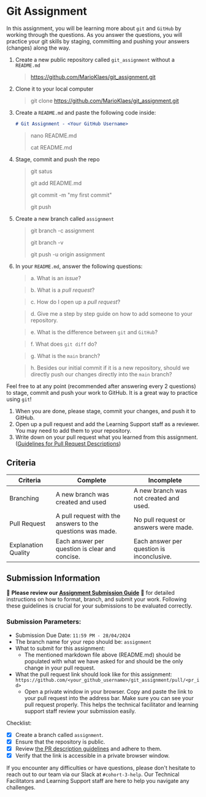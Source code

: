 # Git Assignment

In this assignment, you will be learning more about `git` and `GitHub` by working through the questions. As you answer the questions, you will practice your git skills by staging, committing and pushing your answers (changes) along the way.

1. Create a new public repository called `git_assignment` without a `README.md`
   > https://github.com/MarioKlaes/git_assignment.git
3. Clone it to your local computer
   > git clone https://github.com/MarioKlaes/git_assignment.git
5. Create a `README.md` and paste the following code inside:

    ```markdown
    # Git Assignment - <Your GitHub Username>
    ```
    > nano README.md
    > 
    > cat README.md

6. Stage, commit and push the repo
   > git satus
   > 
   > git add README.md
   > 
   > git commit -m "my first commit"
   > 
   > git push

8. Create a new branch called `assignment`
    > git branch -c assignment
    > 
    > git branch -v
    >
    >  git push -u origin assignment

10. In your `README.md`, answer the following questions:
    
    > a. What is an _issue_?

    > b. What is a _pull request_?

    > c. How do I open up a _pull request_?
    
    > d. Give me a step by step guide on how to add someone to your repository.

    > e. What is the difference between `git` and `GitHub`?

    > f. What does `git diff` do?

    > g. What is the `main` branch?

    > h. Besides our initial commit if it is a new repository, should we directly push our changes directly into the `main` branch?
    

Feel free to at any point (recommended after answering every 2 questions) to stage, commit and push your work to GitHub. It is a great way to practice using `git`!

1. When you are done, please stage, commit your changes, and push it to GitHub.
2. Open up a pull request and add the Learning Support staff as a reviewer. You may need to add them to your repository.
3. Write down on your pull request what you learned from this assignment. ([Guidelines for Pull Request Descriptions](https://github.com/UofT-DSI/onboarding/blob/main/onboarding_documents/submissions.md#guidelines-for-pull-request-descriptions))

## Criteria

|Criteria|Complete|Incomplete|
|---|---|---|
|Branching|A new branch was created and used|A new branch was not created and used.|
|Pull Request|A pull request with the answers to the questions was made.|No pull request or answers were made.|
|Explanation Quality|Each answer per question is clear and concise.|Each answer per question is inconclusive.|

## Submission Information

🚨 **Please review our [Assignment Submission Guide](https://github.com/UofT-DSI/onboarding/blob/main/onboarding_documents/submissions.md)** 🚨 for detailed instructions on how to format, branch, and submit your work. Following these guidelines is crucial for your submissions to be evaluated correctly.

### Submission Parameters:
* Submission Due Date: `11:59 PM - 28/04/2024`
* The branch name for your repo should be: `assignment`
* What to submit for this assignment:
    * The mentioned markdown file above (README.md) should be populated with what we have asked for and should be the only change in your pull request.
* What the pull request link should look like for this assignment: `https://github.com/<your_github_username>/git_assignment/pull/<pr_id>`
    * Open a private window in your browser. Copy and paste the link to your pull request into the address bar. Make sure you can see your pull request properly. This helps the technical facilitator and learning support staff review your submission easily.

Checklist:
- [X] Create a branch called `assignment`.
- [X] Ensure that the repository is public.
- [X] Review [the PR description guidelines](https://github.com/UofT-DSI/onboarding/blob/main/onboarding_documents/submissions.md#guidelines-for-pull-request-descriptions) and adhere to them.
- [X] Verify that the link is accessible in a private browser window.

If you encounter any difficulties or have questions, please don't hesitate to reach out to our team via our Slack at `#cohort-3-help`. Our Technical Facilitators and Learning Support staff are here to help you navigate any challenges.
